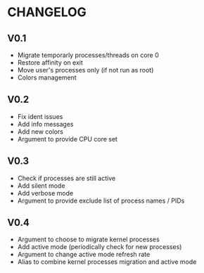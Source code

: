 CHANGELOG
=========

V0.1
----

* Migrate temporarly processes/threads on core 0
* Restore affinity on exit
* Move user's processes only (if not run as root)
* Colors management


V0.2
----

* Fix ident issues
* Add info messages
* Add new colors
* Argument to provide CPU core set


V0.3
----

* Check if processes are still active
* Add silent mode
* Add verbose mode
* Argument to provide exclude list of process names / PIDs


V0.4
----

* Argument to choose to migrate kernel processes
* Add active mode (periodically check for new processes)
* Argument to change active mode refresh rate
* Alias to combine kernel processes migration and active mode
